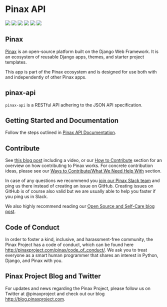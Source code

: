 # Pinax API

[![](http://slack.pinaxproject.com/badge.svg)](http://slack.pinaxproject.com/)
[![](https://img.shields.io/travis/pinax/pinax-api.svg)](https://travis-ci.org/pinax/pinax-api)
[![](https://img.shields.io/coveralls/pinax/pinax-api.svg)](https://coveralls.io/r/pinax/pinax-api)
[![](https://img.shields.io/pypi/dm/pinax-api.svg)](https://pypi.python.org/pypi/pinax-api/)
[![](https://img.shields.io/pypi/v/pinax-api.svg)](https://pypi.python.org/pypi/pinax-api/)
[![](https://img.shields.io/badge/license-MIT-blue.svg)](https://pypi.python.org/pypi/pinax-api/)

## Pinax

[Pinax](http://pinaxproject.com/pinax/) is an open-source platform built on the
Django Web Framework. It is an ecosystem of reusable Django apps, themes, and
starter project templates.

This app is part of the Pinax ecosystem and is designed for use both with and
independently of other Pinax apps.

## pinax-api

`pinax-api` is a RESTful API adhering to the JSON API specification.

## Getting Started and Documentation

Follow the steps outlined in [Pinax API Documentation](https://github.com/pinax/pinax-api/blob/master/docs/index.md).

## Contribute

See [this blog post](http://blog.pinaxproject.com/2016/02/26/recap-february-pinax-hangout/) including a video, or our [How to Contribute](http://pinaxproject.com/pinax/how_to_contribute/) section for an overview on how contributing to Pinax works. For concrete contribution ideas, please see our [Ways to Contribute/What We Need Help With](http://pinaxproject.com/pinax/ways_to_contribute/) section.

In case of any questions we recommend you [join our Pinax Slack team](http://slack.pinaxproject.com) and ping us there instead of creating an issue on GitHub. Creating issues on GitHub is of course also valid but we are usually able to help you faster if you ping us in Slack.

We also highly recommend reading our [Open Source and Self-Care blog post](http://blog.pinaxproject.com/2016/01/19/open-source-and-self-care/).


## Code of Conduct

In order to foster a kind, inclusive, and harassment-free community, the Pinax Project has a code of conduct, which can be found here http://pinaxproject.com/pinax/code_of_conduct/. We ask you to treat everyone as a smart human programmer that shares an interest in Python, Django, and Pinax with you.


## Pinax Project Blog and Twitter

For updates and news regarding the Pinax Project, please follow us on Twitter at @pinaxproject and check out our blog http://blog.pinaxproject.com.
